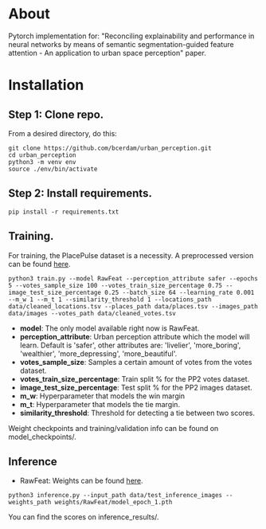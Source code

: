 # About

Pytorch implementation for: "Reconciling explainability and performance in neural networks by means of semantic segmentation-guided feature attention - An application to urban space perception" paper.


# Installation

## Step 1: Clone repo.

From a desired directory, do this:

```console
git clone https://github.com/bcerdam/urban_perception.git
cd urban_perception
python3 -m venv env
source ./env/bin/activate
```

## Step 2: Install requirements.

```console
pip install -r requirements.txt
```

## Training.

For training, the PlacePulse dataset is a necessity. A preprocessed version can be found [here](https://youtu.be/xvFZjo5PgG0).

```console
python3 train.py --model RawFeat --perception_attribute safer --epochs 5 --votes_sample_size 100 --votes_train_size_percentage 0.75 --image_test_size_percentage 0.25 --batch_size 64 --learning_rate 0.001 --m_w 1 --m_t 1 --similarity_threshold 1 --locations_path data/cleaned_locations.tsv --places_path data/places.tsv --images_path data/images --votes_path data/cleaned_votes.tsv
```

- **model**: The only model available right now is RawFeat.
- **perception_attribute**: Urban perception attribute which the model will learn. Default is 'safer', other attributes are: 'livelier', 'more_boring', 'wealthier', 'more_depressing', 'more_beautiful'.
- **votes_sample_size**: Samples a certain amount of votes from the votes dataset.
- **votes_train_size_percentage**: Train split % for the PP2 votes dataset.
- **image_test_size_percentage**: Test split % for the PP2 images dataset.
- **m_w**: Hyperparameter that models the win margin
- **m_t**: Hyperparameter that models the tie margin.
- **similarity_threshold**: Threshold for detecting a tie between two scores.

Weight checkpoints and training/validation info can be found on model_checkpoints/.

## Inference

- RawFeat: Weights can be found [here](https://drive.google.com/drive/folders/1Y_H_ZLpzu4EFxfknKRVrssycGnG-3Sct?usp=sharing).

```console
python3 inference.py --input_path data/test_inference_images --weights_path weights/RawFeat/model_epoch_1.pth
```

You can find the scores on inference_results/.
